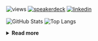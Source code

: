 ![views](https://komarev.com/ghpvc/?username=chck&color=blueviolet)
[![speakerdeck](https://img.shields.io/badge/Speaker_Deck-chck-8a2be2?style=flat-square&logo=speaker-deck)](https://speakerdeck.com/chck)
[![linkedin](https://img.shields.io/badge/LinkedIn-chck-8a2be2?style=flat-square&logo=linkedin)](https://www.linkedin.com/in/chck/)

<p align="left"> 
  <img alt="GitHub Stats" align="center" height="150" src="https://github-readme-stats-nine-umber-51.vercel.app/api?username=chck&count_private=true&show_icons=true&hide_title=true&theme=buefy" />
  <img alt="Top Langs" align="center" height="150" src="https://github-readme-stats-nine-umber-51.vercel.app/api/top-langs/?username=chck&layout=compact&count_private=true&show_icons=true&hide_title=true&theme=buefy" />
</p>

<details>
  <summary><b>Read more</b></summary>
  <br>

  <!--START_SECTION:waka-->
**🐱 My GitHub Data** 

> 📦 125.5 kB Used in GitHub's Storage 
 > 
> 🏆 360 Contributions in the Year 2025
 > 
> 💼 Opted to Hire
 > 
> 📜 133 Public Repositories 
 > 
> 🔑 24 Private Repositories 
 > 
**I'm a Night 🦉** 

```text
🌞 Morning                1234 commits        ████░░░░░░░░░░░░░░░░░░░░░   16.60 % 
🌆 Daytime                2253 commits        ████████░░░░░░░░░░░░░░░░░   30.31 % 
🌃 Evening                2092 commits        ███████░░░░░░░░░░░░░░░░░░   28.14 % 
🌙 Night                  1855 commits        ██████░░░░░░░░░░░░░░░░░░░   24.95 % 
```
📅 **I'm Most Productive on Thursday** 

```text
Monday                   1403 commits        █████░░░░░░░░░░░░░░░░░░░░   18.87 % 
Tuesday                  1112 commits        ████░░░░░░░░░░░░░░░░░░░░░   14.96 % 
Wednesday                1320 commits        ████░░░░░░░░░░░░░░░░░░░░░   17.76 % 
Thursday                 1660 commits        ██████░░░░░░░░░░░░░░░░░░░   22.33 % 
Friday                   783 commits         ███░░░░░░░░░░░░░░░░░░░░░░   10.53 % 
Saturday                 484 commits         ██░░░░░░░░░░░░░░░░░░░░░░░   06.51 % 
Sunday                   672 commits         ██░░░░░░░░░░░░░░░░░░░░░░░   09.04 % 
```


📊 **This Week I Spent My Time On** 

```text
💬 Programming Languages: 
Terraform                7 hrs 5 mins        █████████████░░░░░░░░░░░░   51.58 % 
Rust                     1 hr 35 mins        ███░░░░░░░░░░░░░░░░░░░░░░   11.55 % 
TOML                     1 hr 18 mins        ██░░░░░░░░░░░░░░░░░░░░░░░   09.56 % 
Docker                   1 hr 2 mins         ██░░░░░░░░░░░░░░░░░░░░░░░   07.59 % 
Python                   34 mins             █░░░░░░░░░░░░░░░░░░░░░░░░   04.19 % 

🔥 Editors: 
PyCharm                  7 hrs 47 mins       ██████████████░░░░░░░░░░░   56.68 % 
RustRover                3 hrs 41 mins       ███████░░░░░░░░░░░░░░░░░░   26.88 % 
Zed                      1 hr 22 mins        ██░░░░░░░░░░░░░░░░░░░░░░░   09.95 % 
Neovim                   35 mins             █░░░░░░░░░░░░░░░░░░░░░░░░   04.29 % 
Obsidian                 18 mins             █░░░░░░░░░░░░░░░░░░░░░░░░   02.20 % 
```

**I Mostly Code in Python** 

```text
Python                   47 repos            █████████░░░░░░░░░░░░░░░░   34.31 % 
Jupyter Notebook         19 repos            ███░░░░░░░░░░░░░░░░░░░░░░   13.87 % 
Ruby                     11 repos            ██░░░░░░░░░░░░░░░░░░░░░░░   08.03 % 
Rust                     8 repos             █░░░░░░░░░░░░░░░░░░░░░░░░   05.84 % 
TypeScript               6 repos             █░░░░░░░░░░░░░░░░░░░░░░░░   04.38 % 
```



**Timeline**

![Lines of Code chart](https://raw.githubusercontent.com/chck/chck/main/assets/bar_graph.png)


 Last Updated on 2025-04-15 02:06 UTC
<!--END_SECTION:waka-->
</details>

